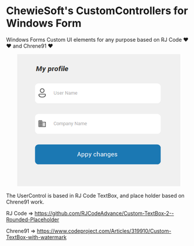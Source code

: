 ﻿# ChewieSoft's CustomControllers for Windows Form

Windows Forms Custom UI elements for any purpose based on RJ Code ❤❤ and Chrene91 ❤

<p align="center">
  <img src="https://github.com/j0ruge/ChewieSoftCustomControllers/blob/master/Assets/sample.png?raw=true" alt="Example"/>
</p>


The UserControl is based in RJ Code TextBox, and place holder based on Chrene91 work.

RJ Code => https://github.com/RJCodeAdvance/Custom-TextBox-2--Rounded-Placeholder

Chrene91 => https://www.codeproject.com/Articles/319910/Custom-TextBox-with-watermark
